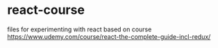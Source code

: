 # react-course
files for experimenting with react based on course https://www.udemy.com/course/react-the-complete-guide-incl-redux/
